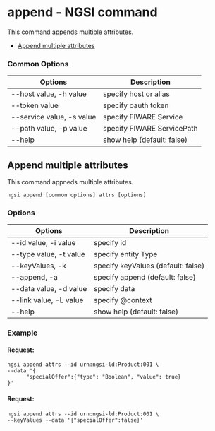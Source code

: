 # append - NGSI command

This command appends multiple attributes.

-   [Append multiple attributes](#append-multiple-attributes)

### Common Options

| Options                   | Description                |
| ------------------------- | -------------------------- |
| --host value, -h value    | specify host or alias      |
| --token value             | specify oauth token        |
| --service value, -s value | specify FIWARE Service     |
| --path value, -p value    | specify FIWARE ServicePath |
| --help                    | show help (default: false) |

<a name="append-multiple-attributes"/>

## Append multiple attributes

This command appneds multiple attributes.

```console
ngsi append [common options] attrs [options]
```

### Options

| Options                         | Description                        |
| ------------------------------- | ---------------------------------- |
| --id value, -i value            | specify id                         |
| --type value, -t value          | specify entity Type                |
| --keyValues, -k                 | specify keyValues (default: false) |
| --append, -a                    | specify append (default: false)    |
| --data value, -d value          | specify data                       |
| --link value, -L value          | specify @context                   |
| --help                          | show help (default: false)         |

### Example

#### Request:

```console
ngsi append attrs --id urn:ngsi-ld:Product:001 \
--data '{
      "specialOffer":{"type": "Boolean", "value": true}
}'
```

#### Request:

```console
ngsi append attrs --id urn:ngsi-ld:Product:001 \
--keyValues --data '{"specialOffer":false}'
```

